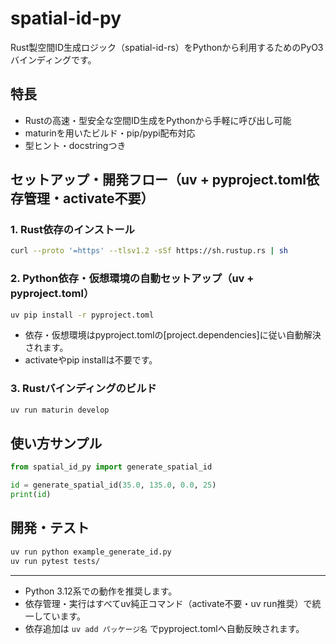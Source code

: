 # spatial-id-py

Rust製空間ID生成ロジック（spatial-id-rs）をPythonから利用するためのPyO3バインディングです。

## 特長

- Rustの高速・型安全な空間ID生成をPythonから手軽に呼び出し可能
- maturinを用いたビルド・pip/pypi配布対応
- 型ヒント・docstringつき

## セットアップ・開発フロー（uv + pyproject.toml依存管理・activate不要）

### 1. Rust依存のインストール

```sh
curl --proto '=https' --tlsv1.2 -sSf https://sh.rustup.rs | sh
```

### 2. Python依存・仮想環境の自動セットアップ（uv + pyproject.toml）

```sh
uv pip install -r pyproject.toml
```

- 依存・仮想環境はpyproject.tomlの[project.dependencies]に従い自動解決されます。
- activateやpip installは不要です。

### 3. Rustバインディングのビルド

```sh
uv run maturin develop
```

## 使い方サンプル

```python
from spatial_id_py import generate_spatial_id

id = generate_spatial_id(35.0, 135.0, 0.0, 25)
print(id)
```

## 開発・テスト

```sh
uv run python example_generate_id.py
uv run pytest tests/
```

---

- Python 3.12系での動作を推奨します。
- 依存管理・実行はすべてuv純正コマンド（activate不要・uv run推奨）で統一しています。
- 依存追加は `uv add パッケージ名` でpyproject.tomlへ自動反映されます。
